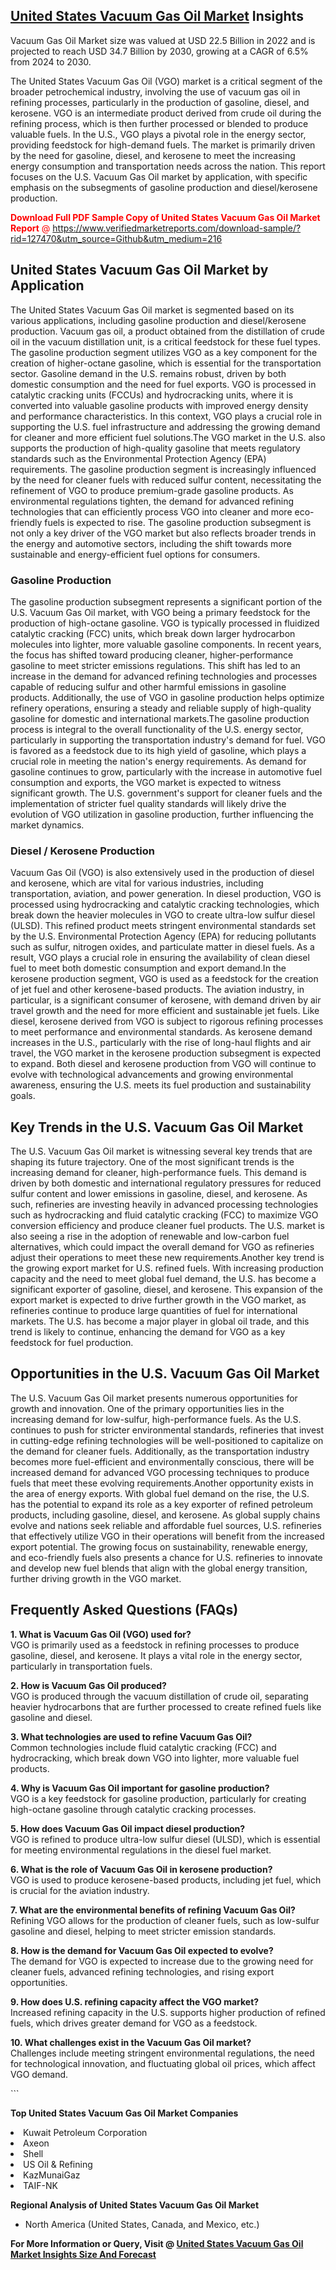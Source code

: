 <h2><a href="https://www.verifiedmarketreports.com/download-sample/?rid=127470&amp;utm_source=Github&amp;utm_medium=216" target="_blank">United States Vacuum Gas Oil Market</a> Insights</h2><p>Vacuum Gas Oil Market size was valued at USD 22.5 Billion in 2022 and is projected to reach USD 34.7 Billion by 2030, growing at a CAGR of 6.5% from 2024 to 2030.</p><p><p>The United States Vacuum Gas Oil (VGO) market is a critical segment of the broader petrochemical industry, involving the use of vacuum gas oil in refining processes, particularly in the production of gasoline, diesel, and kerosene. VGO is an intermediate product derived from crude oil during the refining process, which is then further processed or blended to produce valuable fuels. In the U.S., VGO plays a pivotal role in the energy sector, providing feedstock for high-demand fuels. The market is primarily driven by the need for gasoline, diesel, and kerosene to meet the increasing energy consumption and transportation needs across the nation. This report focuses on the U.S. Vacuum Gas Oil market by application, with specific emphasis on the subsegments of gasoline production and diesel/kerosene production. <p><span class=""><span style="color: #ff0000;"><strong>Download Full PDF Sample Copy of United States Vacuum Gas Oil Market Report</strong> @ </span><a href="https://www.verifiedmarketreports.com/download-sample/?rid=127470&amp;utm_source=Github&amp;utm_medium=216" target="_blank">https://www.verifiedmarketreports.com/download-sample/?rid=127470&amp;utm_source=Github&amp;utm_medium=216</a></span></p></p><h2>United States Vacuum Gas Oil Market by Application</h2><p>The United States Vacuum Gas Oil market is segmented based on its various applications, including gasoline production and diesel/kerosene production. Vacuum gas oil, a product obtained from the distillation of crude oil in the vacuum distillation unit, is a critical feedstock for these fuel types. The gasoline production segment utilizes VGO as a key component for the creation of higher-octane gasoline, which is essential for the transportation sector. Gasoline demand in the U.S. remains robust, driven by both domestic consumption and the need for fuel exports. VGO is processed in catalytic cracking units (FCCUs) and hydrocracking units, where it is converted into valuable gasoline products with improved energy density and performance characteristics. In this context, VGO plays a crucial role in supporting the U.S. fuel infrastructure and addressing the growing demand for cleaner and more efficient fuel solutions.The VGO market in the U.S. also supports the production of high-quality gasoline that meets regulatory standards such as the Environmental Protection Agency (EPA) requirements. The gasoline production segment is increasingly influenced by the need for cleaner fuels with reduced sulfur content, necessitating the refinement of VGO to produce premium-grade gasoline products. As environmental regulations tighten, the demand for advanced refining technologies that can efficiently process VGO into cleaner and more eco-friendly fuels is expected to rise. The gasoline production subsegment is not only a key driver of the VGO market but also reflects broader trends in the energy and automotive sectors, including the shift towards more sustainable and energy-efficient fuel options for consumers.<h3>Gasoline Production</h3><p>The gasoline production subsegment represents a significant portion of the U.S. Vacuum Gas Oil market, with VGO being a primary feedstock for the production of high-octane gasoline. VGO is typically processed in fluidized catalytic cracking (FCC) units, which break down larger hydrocarbon molecules into lighter, more valuable gasoline components. In recent years, the focus has shifted toward producing cleaner, higher-performance gasoline to meet stricter emissions regulations. This shift has led to an increase in the demand for advanced refining technologies and processes capable of reducing sulfur and other harmful emissions in gasoline products. Additionally, the use of VGO in gasoline production helps optimize refinery operations, ensuring a steady and reliable supply of high-quality gasoline for domestic and international markets.The gasoline production process is integral to the overall functionality of the U.S. energy sector, particularly in supporting the transportation industry's demand for fuel. VGO is favored as a feedstock due to its high yield of gasoline, which plays a crucial role in meeting the nation's energy requirements. As demand for gasoline continues to grow, particularly with the increase in automotive fuel consumption and exports, the VGO market is expected to witness significant growth. The U.S. government's support for cleaner fuels and the implementation of stricter fuel quality standards will likely drive the evolution of VGO utilization in gasoline production, further influencing the market dynamics.<h3>Diesel / Kerosene Production</h3><p>Vacuum Gas Oil (VGO) is also extensively used in the production of diesel and kerosene, which are vital for various industries, including transportation, aviation, and power generation. In diesel production, VGO is processed using hydrocracking and catalytic cracking technologies, which break down the heavier molecules in VGO to create ultra-low sulfur diesel (ULSD). This refined product meets stringent environmental standards set by the U.S. Environmental Protection Agency (EPA) for reducing pollutants such as sulfur, nitrogen oxides, and particulate matter in diesel fuels. As a result, VGO plays a crucial role in ensuring the availability of clean diesel fuel to meet both domestic consumption and export demand.In the kerosene production segment, VGO is used as a feedstock for the creation of jet fuel and other kerosene-based products. The aviation industry, in particular, is a significant consumer of kerosene, with demand driven by air travel growth and the need for more efficient and sustainable jet fuels. Like diesel, kerosene derived from VGO is subject to rigorous refining processes to meet performance and environmental standards. As kerosene demand increases in the U.S., particularly with the rise of long-haul flights and air travel, the VGO market in the kerosene production subsegment is expected to expand. Both diesel and kerosene production from VGO will continue to evolve with technological advancements and growing environmental awareness, ensuring the U.S. meets its fuel production and sustainability goals.<h2>Key Trends in the U.S. Vacuum Gas Oil Market</h2><p>The U.S. Vacuum Gas Oil market is witnessing several key trends that are shaping its future trajectory. One of the most significant trends is the increasing demand for cleaner, high-performance fuels. This demand is driven by both domestic and international regulatory pressures for reduced sulfur content and lower emissions in gasoline, diesel, and kerosene. As such, refineries are investing heavily in advanced processing technologies such as hydrocracking and fluid catalytic cracking (FCC) to maximize VGO conversion efficiency and produce cleaner fuel products. The U.S. market is also seeing a rise in the adoption of renewable and low-carbon fuel alternatives, which could impact the overall demand for VGO as refineries adjust their operations to meet these new requirements.Another key trend is the growing export market for U.S. refined fuels. With increasing production capacity and the need to meet global fuel demand, the U.S. has become a significant exporter of gasoline, diesel, and kerosene. This expansion of the export market is expected to drive further growth in the VGO market, as refineries continue to produce large quantities of fuel for international markets. The U.S. has become a major player in global oil trade, and this trend is likely to continue, enhancing the demand for VGO as a key feedstock for fuel production.<h2>Opportunities in the U.S. Vacuum Gas Oil Market</h2><p>The U.S. Vacuum Gas Oil market presents numerous opportunities for growth and innovation. One of the primary opportunities lies in the increasing demand for low-sulfur, high-performance fuels. As the U.S. continues to push for stricter environmental standards, refineries that invest in cutting-edge refining technologies will be well-positioned to capitalize on the demand for cleaner fuels. Additionally, as the transportation industry becomes more fuel-efficient and environmentally conscious, there will be increased demand for advanced VGO processing techniques to produce fuels that meet these evolving requirements.Another opportunity exists in the area of energy exports. With global fuel demand on the rise, the U.S. has the potential to expand its role as a key exporter of refined petroleum products, including gasoline, diesel, and kerosene. As global supply chains evolve and nations seek reliable and affordable fuel sources, U.S. refineries that effectively utilize VGO in their operations will benefit from the increased export potential. The growing focus on sustainability, renewable energy, and eco-friendly fuels also presents a chance for U.S. refineries to innovate and develop new fuel blends that align with the global energy transition, further driving growth in the VGO market.<h2>Frequently Asked Questions (FAQs)</h2><p><strong>1. What is Vacuum Gas Oil (VGO) used for?</strong><br>VGO is primarily used as a feedstock in refining processes to produce gasoline, diesel, and kerosene. It plays a vital role in the energy sector, particularly in transportation fuels.</p><p><strong>2. How is Vacuum Gas Oil produced?</strong><br>VGO is produced through the vacuum distillation of crude oil, separating heavier hydrocarbons that are further processed to create refined fuels like gasoline and diesel.</p><p><strong>3. What technologies are used to refine Vacuum Gas Oil?</strong><br>Common technologies include fluid catalytic cracking (FCC) and hydrocracking, which break down VGO into lighter, more valuable fuel products.</p><p><strong>4. Why is Vacuum Gas Oil important for gasoline production?</strong><br>VGO is a key feedstock for gasoline production, particularly for creating high-octane gasoline through catalytic cracking processes.</p><p><strong>5. How does Vacuum Gas Oil impact diesel production?</strong><br>VGO is refined to produce ultra-low sulfur diesel (ULSD), which is essential for meeting environmental regulations in the diesel fuel market.</p><p><strong>6. What is the role of Vacuum Gas Oil in kerosene production?</strong><br>VGO is used to produce kerosene-based products, including jet fuel, which is crucial for the aviation industry.</p><p><strong>7. What are the environmental benefits of refining Vacuum Gas Oil?</strong><br>Refining VGO allows for the production of cleaner fuels, such as low-sulfur gasoline and diesel, helping to meet stricter emission standards.</p><p><strong>8. How is the demand for Vacuum Gas Oil expected to evolve?</strong><br>The demand for VGO is expected to increase due to the growing need for cleaner fuels, advanced refining technologies, and rising export opportunities.</p><p><strong>9. How does U.S. refining capacity affect the VGO market?</strong><br>Increased refining capacity in the U.S. supports higher production of refined fuels, which drives greater demand for VGO as a feedstock.</p><p><strong>10. What challenges exist in the Vacuum Gas Oil market?</strong><br>Challenges include meeting stringent environmental regulations, the need for technological innovation, and fluctuating global oil prices, which affect VGO demand.</p>```</p><p><strong>Top United States Vacuum Gas Oil Market Companies</strong></p><div data-test-id=""><p><li>Kuwait Petroleum Corporation</li><li> Axeon</li><li> Shell</li><li> US Oil & Refining</li><li> KazMunaiGaz</li><li> TAIF-NK</li></p><div><strong>Regional Analysis of&nbsp;United States Vacuum Gas Oil Market</strong></div><ul><li dir="ltr"><p dir="ltr">North America&nbsp;(United States, Canada, and Mexico, etc.)</p></li></ul><p><strong>For More Information or Query, Visit @&nbsp;</strong><strong><a href="https://www.verifiedmarketreports.com/product/global-vacuum-gas-oil-market-report-2019-competitive-landscape-trends-and-opportunities/?utm_source=Github&amp;utm_medium=216" target="_blank">United States Vacuum Gas Oil Market Insights Size And Forecast</a></strong></p></div>
